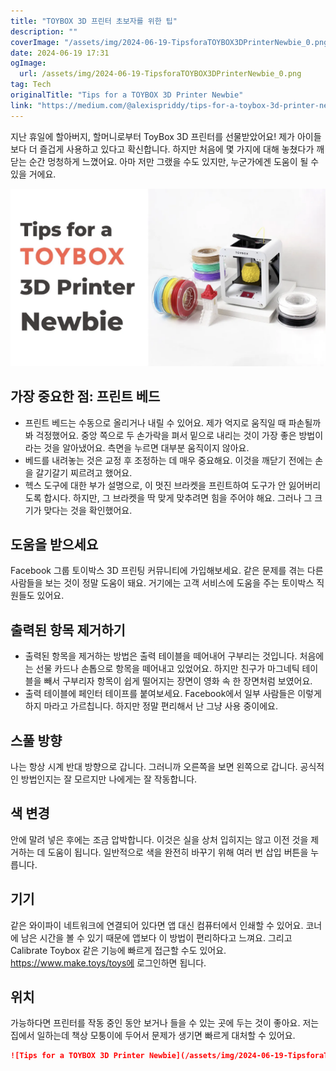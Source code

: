 ```yaml
---
title: "TOYBOX 3D 프린터 초보자를 위한 팁"
description: ""
coverImage: "/assets/img/2024-06-19-TipsforaTOYBOX3DPrinterNewbie_0.png"
date: 2024-06-19 17:31
ogImage: 
  url: /assets/img/2024-06-19-TipsforaTOYBOX3DPrinterNewbie_0.png
tag: Tech
originalTitle: "Tips for a TOYBOX 3D Printer Newbie"
link: "https://medium.com/@alexispriddy/tips-for-a-toybox-3d-printer-newbie-24bd5c338462"
---
```



지난 휴일에 할아버지, 할머니로부터 ToyBox 3D 프린터를 선물받았어요! 제가 아이들보다 더 즐겁게 사용하고 있다고 확신합니다. 하지만 처음에 몇 가지에 대해 놓쳤다가 깨닫는 순간 멍청하게 느꼈어요. 아마 저만 그랬을 수도 있지만, 누군가에겐 도움이 될 수 있을 거에요.

![이미지](/assets/img/2024-06-19-TipsforaTOYBOX3DPrinterNewbie_0.png)

## 가장 중요한 점: 프린트 베드

- 프린트 베드는 수동으로 올리거나 내릴 수 있어요. 제가 억지로 움직일 때 파손될까봐 걱정했어요. 중앙 쪽으로 두 손가락을 펴서 밑으로 내리는 것이 가장 좋은 방법이라는 것을 알아냈어요. 측면을 누르면 대부분 움직이지 않아요.
- 베드를 내려놓는 것은 교정 후 조정하는 데 매우 중요해요. 이것을 깨닫기 전에는 손을 갈기갈기 찌르려고 했어요.
- 헥스 도구에 대한 부가 설명으로, 이 멋진 브라켓을 프린트하여 도구가 안 잃어버리도록 합시다. 하지만, 그 브라켓을 딱 맞게 맞추려면 힘을 주어야 해요. 그러나 그 크기가 맞다는 것을 확인했어요.

<div class="content-ad"></div>

## 도움을 받으세요

Facebook 그룹 토이박스 3D 프린팅 커뮤니티에 가입해보세요. 같은 문제를 겪는 다른 사람들을 보는 것이 정말 도움이 돼요. 거기에는 고객 서비스에 도움을 주는 토이박스 직원들도 있어요.

## 출력된 항목 제거하기

- 출력된 항목을 제거하는 방법은 출력 테이블을 떼어내어 구부리는 것입니다. 처음에는 선물 카드나 손톱으로 항목을 떼어내고 있었어요. 하지만 친구가 마그네틱 테이블을 빼서 구부리자 항목이 쉽게 떨어지는 장면이 영화 속 한 장면처럼 보였어요.
- 출력 테이블에 페인터 테이프를 붙여보세요. Facebook에서 일부 사람들은 이렇게 하지 마라고 가르칩니다. 하지만 정말 편리해서 난 그냥 사용 중이에요.

<div class="content-ad"></div>

## 스풀 방향

나는 항상 시계 반대 방향으로 갑니다. 그러니까 오른쪽을 보면 왼쪽으로 갑니다. 공식적인 방법인지는 잘 모르지만 나에게는 잘 작동합니다.

## 색 변경

안에 말려 넣은 후에는 조금 압박합니다. 이것은 실을 상처 입히지는 않고 이전 것을 제거하는 데 도움이 됩니다. 일반적으로 색을 완전히 바꾸기 위해 여러 번 삽입 버튼을 누릅니다.

<div class="content-ad"></div>

## 기기

같은 와이파이 네트워크에 연결되어 있다면 앱 대신 컴퓨터에서 인쇄할 수 있어요. 코너에 남은 시간을 볼 수 있기 때문에 앱보다 이 방법이 편리하다고 느껴요. 그리고 Calibrate Toybox 같은 기능에 빠르게 접근할 수도 있어요. https://www.make.toys/toys에 로그인하면 됩니다.

## 위치

가능하다면 프린터를 작동 중인 동안 보거나 들을 수 있는 곳에 두는 것이 좋아요. 저는 집에서 일하는데 책상 모퉁이에 두어서 문제가 생기면 빠르게 대처할 수 있어요.

<div class="content-ad"></div>

```markdown
![Tips for a TOYBOX 3D Printer Newbie](/assets/img/2024-06-19-TipsforaTOYBOX3DPrinterNewbie_1.png)
```